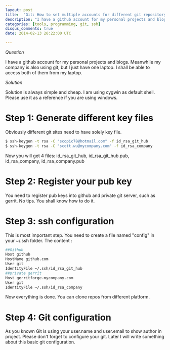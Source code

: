 ```yaml
---
layout: post
title:  "Git: How to set multiple accounts for different git repository"
description: "I have a github account for my personal projects and blogs. Meanwhile my company is also using git, but I just have one laptop. I shall be able to access both of them from my laptop automatically. No account switch, no boring system configuration"
categories: [tools, programming, git, ssh]
disqus_comments: true
date: 2014-02-13 20:22:00 UTC

---
```


<em>Question</em>

I have a github account for my personal projects and blogs. Meanwhile my company is also using git, but I just have one laptop. I shall be able to access both of them from my laptop.

<em>Solution</em>

Solution is always simple and cheap. I am using cygwin as default shell. Please use it as a reference if you are using windows.

<h1>Step 1: Generate different key files</h1>

Obviously different git sites need to have solely key file.

```sh
$ ssh-keygen -t rsa -C "scopic78@hotmail.com" -f id_rsa_git_hub
$ ssh-keygen -t rsa -C "scott.wu@mycompany.com" -f id_rsa_company
```

Now you will get 4 files: id_rsa_git_hub, id_rsa_git_hub.pub, id_rsa_company, id_rsa_company.pub

<h1>Step 2: Register your pub key </h1>

You need to register pub keys into github and private git server, such as gerrit.
No tips. You shall know how to do it.

<h1>Step 3: ssh configuration</h1>

This is most important step. You need to create a file named "config" in your ~/.ssh folder. The content :

```sh
##Github
Host github
HostName github.com
User git
IdentityFile ~/.ssh/id_rsa_git_hub
##private gerrit
Host gerritforge.mycompany.com
User git
IdentityFile ~/.ssh/id_rsa_company
```

Now everything is done. You can clone repos from different platform.

<h1>Step 4: Git configuration</h1>

As you known Git is using your user.name and user.email to show author in project. Please don't forget to configure your git. Later I will write something about this basic git configuration.

